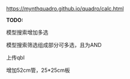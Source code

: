 <a href="https://mynthquadro.github.io/quadro/calc.html">https://mynthquadro.github.io/quadro/calc.html</a>
<p><b>TODO:</b></p>
<p>模型搜索增加多选</p>
<p>模型搜索筛选组成部分可多选，且为AND</p>
<p>上传qbl</p>
<p>增加52cm管，25*25cm板</p>
